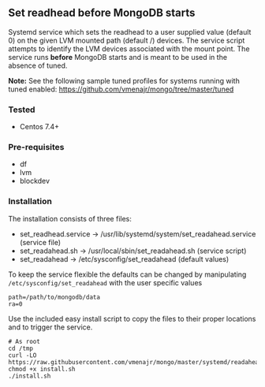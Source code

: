 ## Set readhead before MongoDB starts

Systemd service which sets the readhead to a user supplied value (default 0) on the given LVM mounted path (default /) devices.  The service script attempts to identify the LVM devices associated with the mount point.  The service runs **before** MongoDB starts and is meant to be used in the absence of tuned.

**Note:** See the following sample tuned profiles for systems running with tuned enabled: https://github.com/vmenajr/mongo/tree/master/tuned

### Tested
* Centos 7.4+

### Pre-requisites
* df
* lvm
* blockdev

### Installation

The installation consists of three files:
* set_readhead.service -> /usr/lib/systemd/system/set_readahead.service (service file)
* set_readahead.sh -> /usr/local/sbin/set_readahead.sh (service script)
* set_readahead -> /etc/sysconfig/set_readahead (default values)

To keep the service flexible the defaults can be changed by manipulating `/etc/sysconfig/set_readahead` with the user specific values
```
path=/path/to/mongodb/data
ra=0
```

Use the included easy install script to copy the files to their proper locations and to trigger the service.
```
# As root
cd /tmp
curl -LO https://raw.githubusercontent.com/vmenajr/mongo/master/systemd/readahead/install.sh
chmod +x install.sh
./install.sh
```

